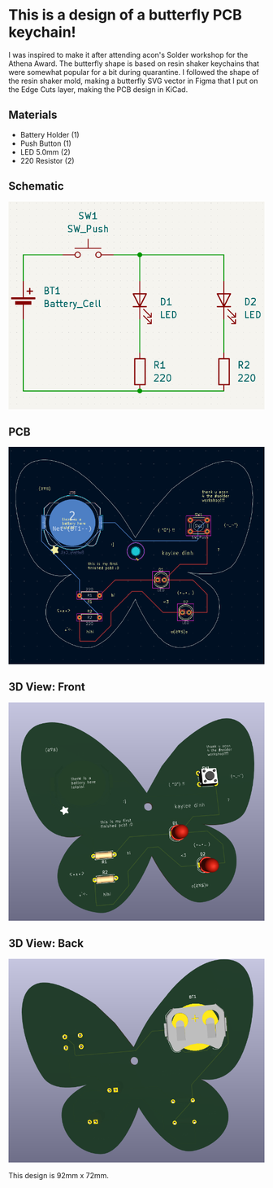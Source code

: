 # This is a design of a butterfly PCB keychain!

I was inspired to make it after attending acon's Solder workshop for the Athena Award.
The butterfly shape is based on resin shaker keychains that were somewhat popular for a bit during quarantine. I followed the shape of the resin shaker mold, making a butterfly SVG vector in Figma that I put on the Edge Cuts layer, making the PCB design in KiCad.

## Materials
- Battery Holder (1)
- Push Button (1)
- LED 5.0mm (2)
- 220 Resistor (2)

## Schematic
![schematic editor](schematic.png)

## PCB
![pcb design](pcb.png)

## 3D View: Front
![front 3d view](3d_front.png)

## 3D View: Back
![back 3d view](3d_back.png)

This design is 92mm x 72mm.
